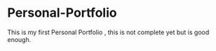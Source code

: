 # Personal-Portfolio

This is my first Personal Portfolio , this is not complete yet but is good enough.
